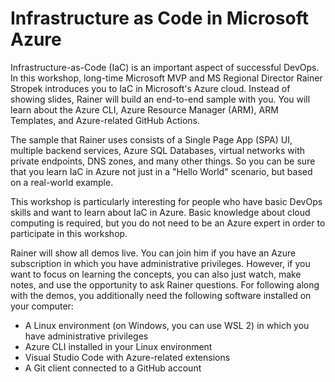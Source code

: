 # Infrastructure as Code in Microsoft Azure

Infrastructure-as-Code (IaC) is an important aspect of successful DevOps. In this workshop, long-time Microsoft MVP and MS Regional Director Rainer Stropek introduces you to IaC in Microsoft's Azure cloud. Instead of showing slides, Rainer will build an end-to-end sample with you. You will learn about the Azure CLI, Azure Resource Manager (ARM), ARM Templates, and Azure-related GitHub Actions.

The sample that Rainer uses consists of a Single Page App (SPA) UI, multiple backend services, Azure SQL Databases, virtual networks with private endpoints, DNS zones, and many other things. So you can be sure that you learn IaC in Azure not just in a "Hello World" scenario, but based on a real-world example.

This workshop is particularly interesting for people who have basic DevOps skills and want to learn about IaC in Azure. Basic knowledge about cloud computing is required, but you do not need to be an Azure expert in order to participate in this workshop.

Rainer will show all demos live. You can join him if you have an Azure subscription in which you have administrative privileges. However, if you want to focus on learning the concepts, you can also just watch, make notes, and use the opportunity to ask Rainer questions. For following along with the demos, you additionally need the following software installed on your computer:

* A Linux environment (on Windows, you can use WSL 2) in which you have administrative privileges
* Azure CLI installed in your Linux environment
* Visual Studio Code with Azure-related extensions
* A Git client connected to a GitHub account
